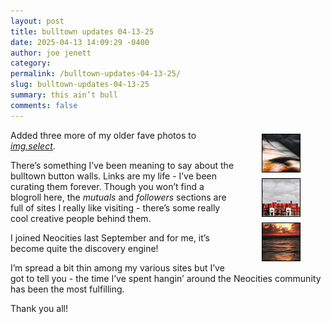 ```yaml
---
layout: post
title: bulltown updates 04-13-25
date: 2025-04-13 14:09:29 -0400
author: joe jenett
category: 
permalink: /bulltown-updates-04-13-25/
slug: bulltown-updates-04-13-25
summary: this ain’t bull
comments: false
---
```

<div style="position:relative;float:right;margin:3px;width:136px;text-align:center;clear:both;">
<img src="/images/abstracto-th.jpg" alt="" width="60" style="border:1px solid #000;margin:3px;"><br><img src="/images/playtime-th.jpg" alt="" width="60" style="border:1px solid #000;margin:3px;"><br><img src="/images/skyfire-th.jpg" alt="" width="60" style="border:1px solid #000;margin:3px;">
</div>
Added three more of my older fave photos to <a href="https://bulltown.joejenett.com/img.select/"><em>img.select</em></a>.

<p>
There’s something I’ve been meaning to say about the bulltown button walls. Links are my life - I’ve been curating them forever. Though you won’t find a blogroll here, the <em>mutuals</em> and <em>followers</em> sections are full of sites I really like visiting - there’s some really cool creative people behind them.
</p>
<p>
I joined Neocities last September and for me, it’s become quite the discovery engine!
</p>
<p>
I’m spread a bit thin among my various sites but I’ve got to tell you - the time I’ve spent hangin’ around the Neocities community has been the most fulfilling.
</p>
<p>Thank you all!</p>
<a href="https://brid.gy/publish/mastodon"></a>